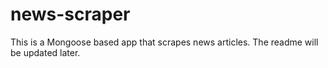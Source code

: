 # news-scraper

This is a Mongoose based app that scrapes news articles. The readme will be updated later.